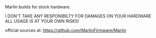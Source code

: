 Marlin builds for stock hardware.

I DON'T TAKE ANY RESPONIBILTY FOR DAMAGES ON YOUR HARDWARE
ALL USAGE IS AT YOUR OWN RISKS!

official sources at:
https://github.com/MarlinFirmware/Marlin
